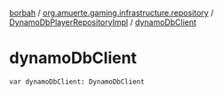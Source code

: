 [borbah](../../index.md) / [org.amuerte.gaming.infrastructure.repository](../index.md) / [DynamoDbPlayerRepositoryImpl](index.md) / [dynamoDbClient](./dynamo-db-client.md)

# dynamoDbClient

`var dynamoDbClient: DynamoDbClient`